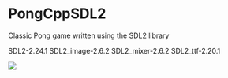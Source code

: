 # PongCppSDL2
Classic Pong game written using the SDL2 library

SDL2-2.24.1
SDL2_image-2.6.2
SDL2_mixer-2.6.2
SDL2_ttf-2.20.1

![](https://imgur.com/cmKyD5a.png)
